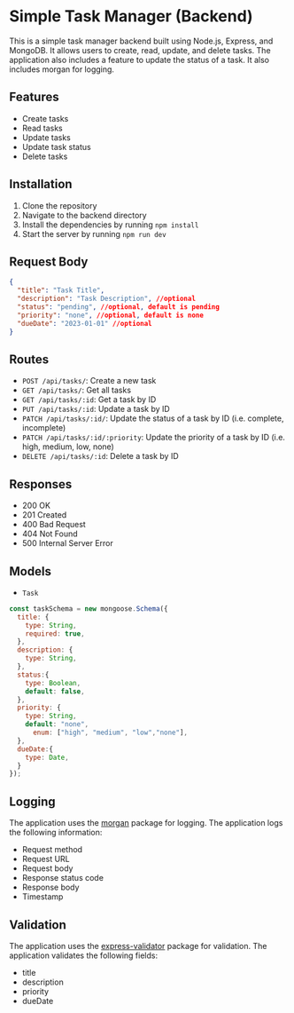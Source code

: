 # Simple Task Manager (Backend)

This is a simple task manager backend built using Node.js, Express, and MongoDB. It allows users to create, read, update, and delete tasks. The application also includes a feature to update the status of a task. It also includes morgan for logging.

## Features

- Create tasks
- Read tasks
- Update tasks
- Update task status
- Delete tasks

## Installation

1. Clone the repository
2. Navigate to the backend directory
3. Install the dependencies by running `npm install`
4. Start the server by running `npm run dev`


## Request Body 
```json
{
  "title": "Task Title",
  "description": "Task Description", //optional
  "status": "pending", //optional, default is pending
  "priority": "none", //optional, default is none
  "dueDate": "2023-01-01" //optional
}
```
## Routes

- `POST /api/tasks/`: Create a new task
- `GET /api/tasks/`: Get all tasks
- `GET /api/tasks/:id`: Get a task by ID
- `PUT /api/tasks/:id`: Update a task by ID
- `PATCH /api/tasks/:id/`: Update the status of a task by ID (i.e. complete, incomplete)
- `PATCH /api/tasks/:id/:priority`: Update the priority of a task by ID (i.e. high, medium, low, none)
- `DELETE /api/tasks/:id`: Delete a task by ID

## Responses
- 200 OK
- 201 Created
- 400 Bad Request
- 404 Not Found
- 500 Internal Server Error

## Models
- `Task`
```js
const taskSchema = new mongoose.Schema({
  title: {
    type: String,
    required: true,
  },
  description: {
    type: String,
  },
  status:{
    type: Boolean,
    default: false,
  },
  priority: {
    type: String,
    default: "none",
	  enum: ["high", "medium", "low","none"],
  },
  dueDate:{
    type: Date,
  }
});
```

## Logging

The application uses the [morgan](https://github.com/expressjs/morgan) package for logging. The application logs the following information:
- Request method
- Request URL
- Request body
- Response status code
- Response body
- Timestamp

## Validation

The application uses the [express-validator](https://github.com/express-validator/express-validator) package for validation. The application validates the following fields:
- title
- description
- priority
- dueDate